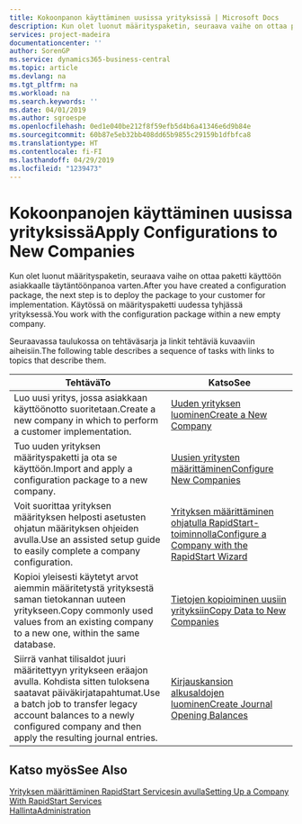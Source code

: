 ```yaml
---
title: Kokoonpanon käyttäminen uusissa yrityksissä | Microsoft Docs
description: Kun olet luonut määrityspaketin, seuraava vaihe on ottaa paketti käyttöön asiakkaalle täytäntöönpanoa varten. Käytä kokoonpanoa, jossa on uusi tyhjä yritys.
services: project-madeira
documentationcenter: ''
author: SorenGP
ms.service: dynamics365-business-central
ms.topic: article
ms.devlang: na
ms.tgt_pltfrm: na
ms.workload: na
ms.search.keywords: ''
ms.date: 04/01/2019
ms.author: sgroespe
ms.openlocfilehash: 0ed1e040be212f8f59efb5d4b6a41346e6d9b84e
ms.sourcegitcommit: 60b87e5eb32bb408dd65b9855c29159b1dfbfca8
ms.translationtype: HT
ms.contentlocale: fi-FI
ms.lasthandoff: 04/29/2019
ms.locfileid: "1239473"
---
```

# <a name="apply-configurations-to-new-companies"></a><span data-ttu-id="cfedb-104">Kokoonpanojen käyttäminen uusissa yrityksissä</span><span class="sxs-lookup"><span data-stu-id="cfedb-104">Apply Configurations to New Companies</span></span>
<span data-ttu-id="cfedb-105">Kun olet luonut määrityspaketin, seuraava vaihe on ottaa paketti käyttöön asiakkaalle täytäntöönpanoa varten.</span><span class="sxs-lookup"><span data-stu-id="cfedb-105">After you have created a configuration package, the next step is to deploy the package to your customer for implementation.</span></span> <span data-ttu-id="cfedb-106">Käytössä on määrityspaketti uudessa tyhjässä yrityksessä.</span><span class="sxs-lookup"><span data-stu-id="cfedb-106">You work with the configuration package within a new empty company.</span></span>  

 <span data-ttu-id="cfedb-107">Seuraavassa taulukossa on tehtäväsarja ja linkit tehtäviä kuvaaviin aiheisiin.</span><span class="sxs-lookup"><span data-stu-id="cfedb-107">The following table describes a sequence of tasks with links to topics that describe them.</span></span>

|<span data-ttu-id="cfedb-108">**Tehtävä**</span><span class="sxs-lookup"><span data-stu-id="cfedb-108">**To**</span></span>|<span data-ttu-id="cfedb-109">**Katso**</span><span class="sxs-lookup"><span data-stu-id="cfedb-109">**See**</span></span>|  
|------------|-------------|  
|<span data-ttu-id="cfedb-110">Luo uusi yritys, jossa asiakkaan käyttöönotto suoritetaan.</span><span class="sxs-lookup"><span data-stu-id="cfedb-110">Create a new company in which to perform a customer implementation.</span></span>|[<span data-ttu-id="cfedb-111">Uuden yrityksen luominen</span><span class="sxs-lookup"><span data-stu-id="cfedb-111">Create a New Company</span></span>](admin-how-to-create-a-new-company.md)|  
|<span data-ttu-id="cfedb-112">Tuo uuden yrityksen määrityspaketti ja ota se käyttöön.</span><span class="sxs-lookup"><span data-stu-id="cfedb-112">Import and apply a configuration package to a new company.</span></span>|[<span data-ttu-id="cfedb-113">Uusien yritysten määrittäminen</span><span class="sxs-lookup"><span data-stu-id="cfedb-113">Configure New Companies</span></span>](admin-how-to-configure-new-companies.md)|  
|<span data-ttu-id="cfedb-114">Voit suorittaa yrityksen määrityksen helposti asetusten ohjatun määrityksen ohjeiden avulla.</span><span class="sxs-lookup"><span data-stu-id="cfedb-114">Use an assisted setup guide to easily complete a company configuration.</span></span>|[<span data-ttu-id="cfedb-115">Yrityksen määrittäminen ohjatulla RapidStart-toiminnolla</span><span class="sxs-lookup"><span data-stu-id="cfedb-115">Configure a Company with the RapidStart Wizard</span></span>](admin-how-to-configure-a-company-with-the-rapidstart-wizard.md)|
|<span data-ttu-id="cfedb-116">Kopioi yleisesti käytetyt arvot aiemmin määritetystä yrityksestä saman tietokannan uuteen yritykseen.</span><span class="sxs-lookup"><span data-stu-id="cfedb-116">Copy commonly used values from an existing company to a new one, within the same database.</span></span>|[<span data-ttu-id="cfedb-117">Tietojen kopioiminen uusiin yrityksiin</span><span class="sxs-lookup"><span data-stu-id="cfedb-117">Copy Data to New Companies</span></span>](admin-how-to-copy-data-to-new-companies.md)|  
|<span data-ttu-id="cfedb-118">Siirrä vanhat tilisaldot juuri määritettyyn yritykseen eräajon avulla. Kohdista sitten tuloksena saatavat päiväkirjatapahtumat.</span><span class="sxs-lookup"><span data-stu-id="cfedb-118">Use a batch job to transfer legacy account balances to a newly configured company and then apply the resulting journal entries.</span></span>|[<span data-ttu-id="cfedb-119">Kirjauskansion alkusaldojen luominen</span><span class="sxs-lookup"><span data-stu-id="cfedb-119">Create Journal Opening Balances</span></span>](admin-how-to-create-journal-opening-balances.md)|  

## <a name="see-also"></a><span data-ttu-id="cfedb-120">Katso myös</span><span class="sxs-lookup"><span data-stu-id="cfedb-120">See Also</span></span>  
[<span data-ttu-id="cfedb-121">Yrityksen määrittäminen RapidStart Servicesin avulla</span><span class="sxs-lookup"><span data-stu-id="cfedb-121">Setting Up a Company With RapidStart Services</span></span>](admin-set-up-a-company-with-rapidstart.md)  
[<span data-ttu-id="cfedb-122">Hallinta</span><span class="sxs-lookup"><span data-stu-id="cfedb-122">Administration</span></span>](admin-setup-and-administration.md)

